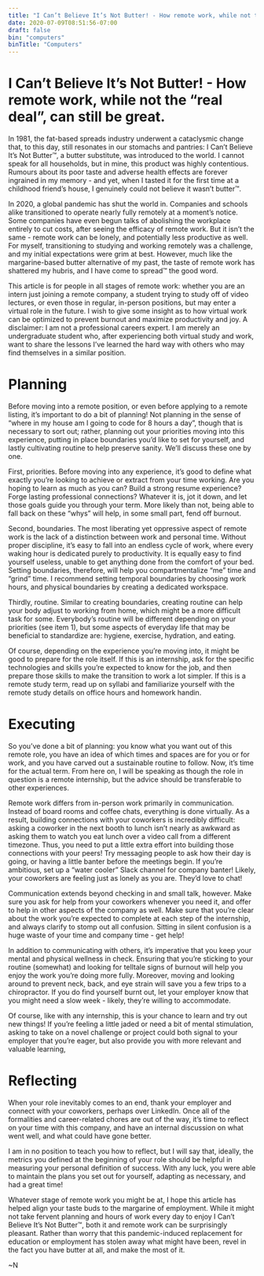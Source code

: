 ```yaml
---
title: "I Can’t Believe It’s Not Butter! - How remote work, while not the “real deal”, can still be great."
date: 2020-07-09T08:51:56-07:00
draft: false
bin: "computers"
binTitle: "Computers"
---
```


# I Can’t Believe It’s Not Butter! - How remote work, while not the “real deal”, can still be great.

In 1981, the fat-based spreads industry underwent a cataclysmic change that, to this day, still resonates in our stomachs and pantries: I Can’t Believe It’s Not Butter™, a butter substitute, was introduced to the world. I cannot speak for all households, but in mine, this product was highly contentious. Rumours about its poor taste and adverse health effects are forever ingrained in my memory - and yet, when I tasted it for the first time at a childhood friend’s house, I genuinely could not believe it wasn’t butter™.

In 2020, a global pandemic has shut the world in. Companies and schools alike transitioned to operate nearly fully remotely at a moment’s notice. Some companies have even begun talks of abolishing the workplace entirely to cut costs, after seeing the efficacy of remote work. But it isn’t the same - remote work can be lonely, and potentially less productive as well. For myself, transitioning to studying and working remotely was a challenge, and my initial expectations were grim at best. However, much like the margarine-based butter alternative of my past, the taste of remote work has shattered my hubris, and I have come to spread™ the good word.

This article is for people in all stages of remote work: whether you are an intern just joining a remote company, a student trying to study off of video lectures, or even those in regular, in-person positions, but may enter a virtual role in the future. I wish to give some insight as to how virtual work can be optimized to prevent burnout and maximize productivity and joy. A disclaimer: I am not a professional careers expert. I am merely an undergraduate student who, after experiencing both virtual study and work, want to share the lessons I’ve learned the hard way with others who may find themselves in a similar position.

# Planning

Before moving into a remote position, or even before applying to a remote listing, it’s important to do a bit of planning! Not planning in the sense of “where in my house am I going to code for 8 hours a day”, though that is necessary to sort out; rather, planning out your priorities moving into this experience, putting in place boundaries you’d like to set for yourself, and lastly cultivating routine to help preserve sanity. We’ll discuss these one by one.

First, priorities. Before moving into any experience, it’s good to define what exactly you’re looking to achieve or extract from your time working. Are you hoping to learn as much as you can? Build a strong resume experience? Forge lasting professional connections? Whatever it is, jot it down, and let those goals guide you through your term. More likely than not, being able to fall back on these “whys” will help, in some small part, fend off burnout.

Second, boundaries. The most liberating yet oppressive aspect of remote work is the lack of a distinction between work and personal time. Without proper discipline, it’s easy to fall into an endless cycle of work, where every waking hour is dedicated purely to productivity. It is equally easy to find yourself useless, unable to get anything done from the comfort of your bed. Setting boundaries, therefore, will help you compartmentalize “me” time and “grind” time. I recommend setting temporal boundaries by choosing work hours, and physical boundaries by creating a dedicated workspace.

Thirdly, routine. Similar to creating boundaries, creating routine can help your body adjust to working from home, which might be a more difficult task for some. Everybody’s routine will be different depending on your priorities (see item 1), but some aspects of everyday life that may be beneficial to standardize are: hygiene, exercise, hydration, and eating.

Of course, depending on the experience you’re moving into, it might be good to prepare for the role itself. If this is an internship, ask for the specific technologies and skills you’re expected to know for the job, and then prepare those skills to make the transition to work a lot simpler. If this is a remote study term, read up on syllabi and familiarize yourself with the remote study details on office hours and homework handin.

# Executing

So you’ve done a bit of planning: you know what you want out of this remote role, you have an idea of which times and spaces are for you or for work, and you have carved out a sustainable routine to follow. Now, it’s time for the actual term. From here on, I will be speaking as though the role in question is a remote internship, but the advice should be transferable to other experiences.

Remote work differs from in-person work primarily in communication. Instead of board rooms and coffee chats, everything is done virtually. As a result, building connections with your coworkers is incredibly difficult: asking a coworker in the next booth to lunch isn’t nearly as awkward as asking them to watch you eat lunch over a video call from a different timezone. Thus, you need to put a little extra effort into building those connections with your peers! Try messaging people to ask how their day is going, or having a little banter before the meetings begin. If you’re ambitious, set up a “water cooler” Slack channel for company banter! Likely, your coworkers are feeling just as lonely as you are. They’d love to chat!

Communication extends beyond checking in and small talk, however. Make sure you ask for help from your coworkers whenever you need it, and offer to help in other aspects of the company as well. Make sure that you’re clear about the work you’re expected to complete at each step of the internship, and always clarify to stomp out all confusion. Sitting in silent confusion is a huge waste of your time and company time - get help!

In addition to communicating with others, it’s imperative that you keep your mental and physical wellness in check. Ensuring that you’re sticking to your routine (somewhat) and looking for telltale signs of burnout will help you enjoy the work you’re doing more fully. Moreover, moving and looking around to prevent neck, back, and eye strain will save you a few trips to a chiropractor. If you do find yourself burnt out, let your employer know that you might need a slow week - likely, they’re willing to accommodate.

Of course, like with any internship, this is your chance to learn and try out new things! If you’re feeling a little jaded or need a bit of mental stimulation, asking to take on a novel challenge or project could both signal to your employer that you’re eager, but also provide you with more relevant and valuable learning,

# Reflecting

When your role inevitably comes to an end, thank your employer and connect with your coworkers, perhaps over LinkedIn. Once all of the formalities and career-related chores are out of the way, it’s time to reflect on your time with this company, and have an internal discussion on what went well, and what could have gone better.

I am in no position to teach you how to reflect, but I will say that, ideally, the metrics you defined at the beginning of your role should be helpful in measuring your personal definition of success. With any luck, you were able to maintain the plans you set out for yourself, adapting as necessary, and had a great time!

Whatever stage of remote work you might be at, I hope this article has helped align your taste buds to the margarine of employment. While it might not take fervent planning and hours of work every day to enjoy I Can’t Believe It’s Not Butter™, both it and remote work can be surprisingly pleasant. Rather than worry that this pandemic-induced replacement for education or employment has stolen away what might have been, revel in the fact you have butter at all, and make the most of it.

~N
